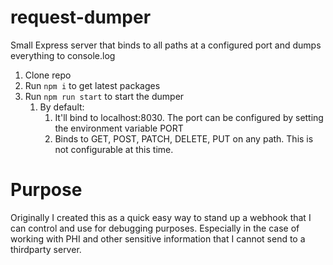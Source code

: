 # request-dumper
Small Express server that binds to all paths at a configured port and dumps everything to console.log

1. Clone repo
1. Run `npm i` to get latest packages
1. Run `npm run start` to start the dumper
   1. By default:
      1. It'll bind to localhost:8030.  The port can be configured by setting the environment variable PORT 
      1. Binds to GET, POST, PATCH, DELETE, PUT on any path.  This is not configurable at this time.

# Purpose
Originally I created this as a quick easy way to stand up a webhook that I can control and use for debugging purposes.  Especially in the case of working with PHI and other sensitive information that I cannot send to a thirdparty server.  
